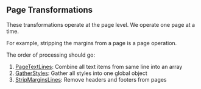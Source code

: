## Page Transformations

These transformations operate at the page level. We operate one page at a time.

For example, stripping the margins from a page is a page operation.

The order of processing should go:

1. [PageTextLines](./PageTextLines.ts): Combine all text items from same line into an array
1. [GatherStyles](./GatherStyles.ts): Gather all styles into one global object
1. [StripMarginsLines](./StripMargins.ts): Remove headers and footers from pages